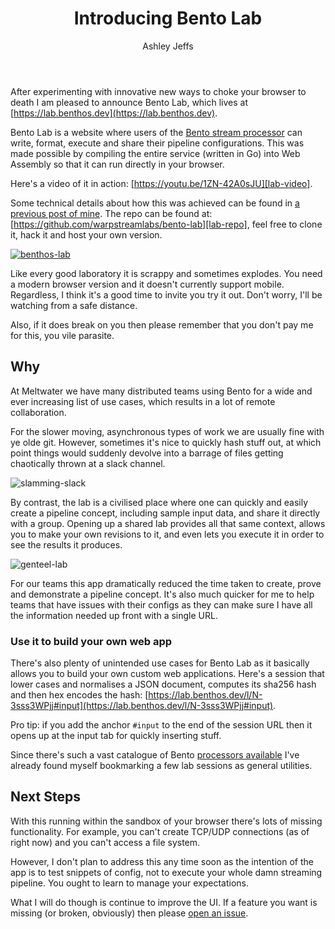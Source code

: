﻿---
title: Introducing Bento Lab
author: "Ashley Jeffs"
author_url: https://github.com/Jeffail
author_image_url: /img/ash.jpg
description: "Where you can build your very own monstrosities"
keywords: [
    "benthos",
    "benthos lab",
    "web assembly",
    "wasm",
    "go",
    "golang",
    "stream processor",
]
tags: [ "Bento Lab" ]
---

After experimenting with innovative new ways to choke your browser to death I am
pleased to announce Bento Lab, which lives at
[https://lab.benthos.dev](https://lab.benthos.dev).

<!--truncate-->

Bento Lab is a website where users of the [Bento stream processor][benthos]
can write, format, execute and share their pipeline configurations. This was
made possible by compiling the entire service (written in Go) into Web Assembly
so that it can run directly in your browser.

Here's a video of it in action: [https://youtu.be/1ZN-42A0sJU][lab-video].

Some technical details about how this was achieved can be found in
[a previous post of mine][wasm-blog]. The repo can be found at:
[https://github.com/warpstreamlabs/bento-lab][lab-repo], feel free to clone it,
hack it and host your own version.

[![benthos-lab](/img/introducing-benthos-lab/banner.svg)][benthos-lab]

Like every good laboratory it is scrappy and sometimes explodes. You need a
modern browser version and it doesn't currently support mobile. Regardless, I
think it's a good time to invite you try it out. Don't worry, I'll be watching
from a safe distance.

Also, if it does break on you then please remember that you don't pay me for
this, you vile parasite.

## Why

At Meltwater we have many distributed teams using Bento for a wide and ever
increasing list of use cases, which results in a lot of remote collaboration.

For the slower moving, asynchronous types of work we are usually fine with ye
olde git. However, sometimes it's nice to quickly hash stuff out, at which point
things would suddenly devolve into a barrage of files getting chaotically thrown
at a slack channel.

![slamming-slack](/img/introducing-benthos-lab/slamslack.jpg)

By contrast, the lab is a civilised place where one can quickly and easily
create a pipeline concept, including sample input data, and share it directly
with a group. Opening up a shared lab provides all that same context, allows you
to make your own revisions to it, and even lets you execute it in order to see
the results it produces.

![genteel-lab](/img/introducing-benthos-lab/genteel.jpg)

For our teams this app dramatically reduced the time taken to create, prove and
demonstrate a pipeline concept. It's also much quicker for me to help teams that
have issues with their configs as they can make sure I have all the information
needed up front with a single URL.

### Use it to build your own web app

There's also plenty of unintended use cases for Bento Lab as it basically
allows you to build your own custom web applications. Here's a session that
lower cases and normalises a JSON document, computes its sha256 hash and then
hex encodes the hash:
[https://lab.benthos.dev/l/N-3sss3WPjj#input](https://lab.benthos.dev/l/N-3sss3WPjj#input).

Pro tip: if you add the anchor `#input` to the end of the session URL then it
opens up at the input tab for quickly inserting stuff.

Since there's such a vast catalogue of Bento
[processors available][benthos-procs] I've already found myself bookmarking a
few lab sessions as general utilities.

## Next Steps

With this running within the sandbox of your browser there's lots of missing
functionality. For example, you can't create TCP/UDP connections (as of right
now) and you can't access a file system.

However, I don't plan to address this any time soon as the intention of the app
is to test snippets of config, not to execute your whole damn streaming
pipeline. You ought to learn to manage your expectations.

What I will do though is continue to improve the UI. If a feature you want is
missing (or broken, obviously) then please [open an issue][lab-issues].

[benthos-lab]: https://lab.benthos.dev
[lab-video]: https://youtu.be/1ZN-42A0sJU
[wasm-blog]: /blog/2019/05/27/compiling-benthos-to-wasm/
[lab-repo]: https://github.com/warpstreamlabs/bento-lab
[lab-issues]: https://github.com/warpstreamlabs/bento-lab/issues
[benthos]: https://warpstreamlabs.github.io/bento
[under-the-hood]: https://underthehood.meltwater.com/
[benthos-procs]: https://benthos.dev/docs/components/processors/about